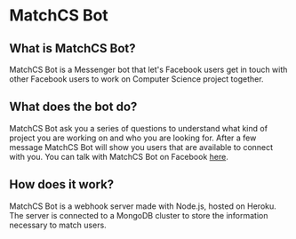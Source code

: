 # MatchCS Bot

## What is MatchCS Bot?
MatchCS Bot is a Messenger bot that let's Facebook users get in touch with other Facebook users to work on Computer Science project together.

## What does the bot do?
MatchCS Bot ask you a series of questions to understand what kind of project you are working on and who you are looking for.
After a few message MatchCS Bot will show you users that are available to connect with you. You can talk with MatchCS Bot on Facebook [here](https://www.facebook.com/CS-Project-Team-Finder-123444442380474/).

## How does it work?
MatchCS Bot is a webhook server made with Node.js, hosted on Heroku. The server is connected to a MongoDB cluster to store the information necessary to match users.


